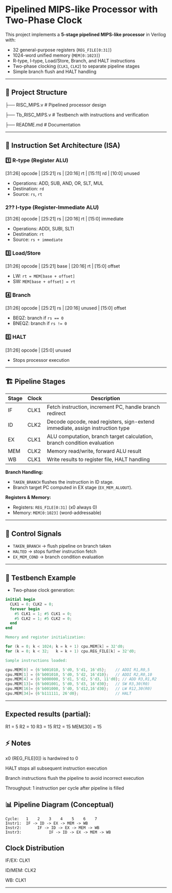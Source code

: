 # Pipelined MIPS-like Processor with Two-Phase Clock

This project implements a **5-stage pipelined MIPS-like processor** in Verilog with:

- 32 general-purpose registers (`REG_FILE[0:31]`)  
- 1024-word unified memory (`MEM[0:1023]`)  
- R-type, I-type, Load/Store, Branch, and HALT instructions  
- Two-phase clocking (`CLK1`, `CLK2`) to separate pipeline stages  
- Simple branch flush and HALT handling

---

## 📂 Project Structure

├── RISC_MIPS.v # Pipelined processor design

├── Tb_RISC_MIPS.v # Testbench with instructions and verification

├── README.md # Documentation


---

## 🧩 Instruction Set Architecture (ISA)

### 1️⃣ R-type (Register ALU)
[31:26] opcode | [25:21] rs | [20:16] rt | [15:11] rd | [10:0] unused

- Operations: ADD, SUB, AND, OR, SLT, MUL  
- Destination: `rd`  
- Source: `rs`, `rt`  

### 2?? I-type (Register-Immediate ALU)
[31:26] opcode | [25:21] rs | [20:16] rt | [15:0] immediate

- Operations: ADDI, SUBI, SLTI  
- Destination: `rt`  
- Source: `rs + immediate`  

### 3️⃣ Load/Store
[31:26] opcode | [25:21] base | [20:16] rt | [15:0] offset

- LW: `rt = MEM[base + offset]`  
- SW: `MEM[base + offset] = rt`  

### 4️⃣ Branch
[31:26] opcode | [25:21] rs | [20:16] unused | [15:0] offset

- BEQZ: branch if `rs == 0`  
- BNEQZ: branch if `rs != 0`  

### 5️⃣ HALT
[31:26] opcode | [25:0] unused

- Stops processor execution

---

## 🏗️ Pipeline Stages

| Stage | Clock | Description |
|-------|-------|-------------|
| IF    | CLK1  | Fetch instruction, increment PC, handle branch redirect |
| ID    | CLK2  | Decode opcode, read registers, sign-extend immediate, assign instruction type |
| EX    | CLK1  | ALU computation, branch target calculation, branch condition evaluation |
| MEM   | CLK2  | Memory read/write, forward ALU result |
| WB    | CLK1  | Write results to register file, HALT handling |

**Branch Handling:**
- `TAKEN_BRANCH` flushes the instruction in ID stage.  
- Branch target PC computed in EX stage (`EX_MEM_ALUOUT`).  

**Registers & Memory:**
- Registers: `REG_FILE[0:31]` (x0 always 0)  
- Memory: `MEM[0:1023]` (word-addressable)

---

## 🔧 Control Signals

- `TAKEN_BRANCH` → flush pipeline on branch taken  
- `HALTED` → stops further instruction fetch  
- `EX_MEM_COND` → branch condition evaluation  

---

## 🧪 Testbench Example

- Two-phase clock generation:
```verilog
initial begin
  CLK1 = 0; CLK2 = 0;
  forever begin
    #5 CLK1 = 1; #5 CLK1 = 0;
    #5 CLK2 = 1; #5 CLK2 = 0;
  end
end

Memory and register initialization:

for (k = 0; k < 1024; k = k + 1) cpu.MEM[k] = 32'd0;
for (k = 0; k < 32;   k = k + 1) cpu.REG_FILE[k] = 32'd0;

Sample instructions loaded:

cpu.MEM[0] = {6'b001010, 5'd0, 5'd1, 16'd5};    // ADDI R1,R0,5
cpu.MEM[1] = {6'b001010, 5'd0, 5'd2, 16'd10};   // ADDI R2,R0,10
cpu.MEM[4] = {6'b000000, 5'd1, 5'd2, 5'd3, 11'd0}; // ADD R3,R1,R2
cpu.MEM[13]= {6'b001001, 5'd0, 5'd3, 16'd30};   // SW R3,30(R0)
cpu.MEM[16]= {6'b001000, 5'd0, 5'd12,16'd30};   // LW R12,30(R0)
cpu.MEM[34]= {6'b111111, 26'd0};                // HALT
```
---

## Expected results (partial):

R1  = 5
R2  = 10
R3  = 15
R12 = 15
MEM[30] = 15

## ⚡ Notes

x0 (REG_FILE[0]) is hardwired to 0

HALT stops all subsequent instruction execution

Branch instructions flush the pipeline to avoid incorrect execution

Throughput: 1 instruction per cycle after pipeline is filled

## 📊 Pipeline Diagram (Conceptual)
```
Cycle:   1    2    3    4    5    6    7
Instr1:  IF -> ID -> EX -> MEM -> WB
Instr2:       IF -> ID -> EX -> MEM -> WB
Instr3:            IF -> ID -> EX -> MEM -> WB
```
## Clock Distribution

IF/EX: CLK1

ID/MEM: CLK2

WB: CLK1


---







